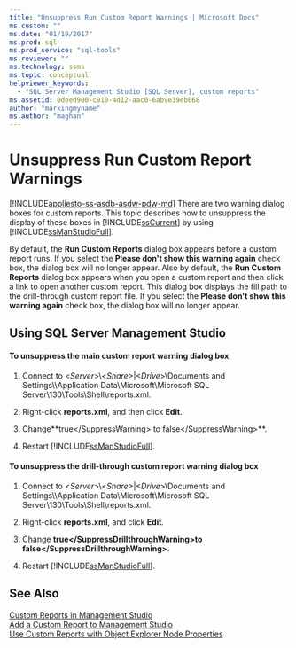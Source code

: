 ```yaml
---
title: "Unsuppress Run Custom Report Warnings | Microsoft Docs"
ms.custom: ""
ms.date: "01/19/2017"
ms.prod: sql
ms.prod_service: "sql-tools"
ms.reviewer: ""
ms.technology: ssms
ms.topic: conceptual
helpviewer_keywords: 
  - "SQL Server Management Studio [SQL Server], custom reports"
ms.assetid: 0deed900-c910-4d12-aac0-6ab9e39eb068
author: "markingmyname"
ms.author: "maghan"
---
```

# Unsuppress Run Custom Report Warnings
[!INCLUDE[appliesto-ss-asdb-asdw-pdw-md](../../includes/appliesto-ss-asdb-asdw-pdw-md.md)]
There are two warning dialog boxes for custom reports. This topic describes how to unsuppress the display of these boxes in [!INCLUDE[ssCurrent](../../includes/sscurrent-md.md)] by using [!INCLUDE[ssManStudioFull](../../includes/ssmanstudiofull-md.md)].  
  
By default, the **Run Custom Reports** dialog box appears before a custom report runs. If you select the **Please don't show this warning again** check box, the dialog box will no longer appear. Also by default, the **Run Custom Reports** dialog box appears when you open a custom report and then click a link to open another custom report. This dialog box displays the fill path to the drill-through custom report file. If you select the **Please don't show this warning again** check box, the dialog box will no longer appear.  
  
## <a name="SSMSProcedure"></a>Using SQL Server Management Studio  
  
#### To unsuppress the main custom report warning dialog box  
  
1.  Connect to \<*Server*>\\<*Share*>|\<*Drive*>\Documents and Settings\\<UserProfile>\Application Data\Microsoft\Microsoft SQL Server\130\Tools\Shell\reports.xml.  
  
2.  Right-click **reports.xml**, and then click **Edit**.  
  
3.  Change**<SuppressWarning>true\<\/SuppressWarning> to <SuppressWarning>false\<\/SuppressWarning>**.  
  
4.  Restart [!INCLUDE[ssManStudioFull](../../includes/ssmanstudiofull-md.md)].  
  
#### To unsuppress the drill-through custom report warning dialog box  
  
1.  Connect to \<*Server*>\\<*Share*>|\<*Drive*>\Documents and Settings\\<UserProfile>\Application Data\Microsoft\Microsoft SQL Server\130\Tools\Shell\reports.xml.  
  
2.  Right-click **reports.xml**, and click **Edit**.  
  
3.  Change **<SuppressDrillthroughWarning>true\<\/SuppressDrillthroughWarning>to <SuppressDrillthroughWarning>false\<\/SuppressDrillthroughWarning>**.  
  
4.  Restart [!INCLUDE[ssManStudioFull](../../includes/ssmanstudiofull-md.md)].  
  
## See Also  
[Custom Reports in Management Studio](../../ssms/object/custom-reports-in-management-studio.md)  
[Add a Custom Report to Management Studio](../../ssms/object/add-a-custom-report-to-management-studio.md)  
[Use Custom Reports with Object Explorer Node Properties](../../ssms/object/use-custom-reports-with-object-explorer-node-properties.md)  
  
